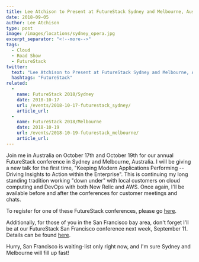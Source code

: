 ```yaml
---
title: Lee Atchison to Present at FutureStack Sydney and Melbourne, Australia
date: 2018-09-05
author: Lee Atchison
type: post
image: /images/locations/sydney_opera.jpg
excerpt_separator: "<!--more-->"
tags:
  - Cloud
  - Road Show
  - FutureStack
twitter:
  text: "Lee Atchison to Present at FutureStack Sydney and Melbourne, Australia"
  hashtags: "FutureStack"
related:
  -
    name: FutureStack 2018/Sydney
    date: 2018-10-17
    url: /events/2018-10-17-futurestack_sydney/
    article_url: 
  -
    name: FutureStack 2018/Melbourne
    date: 2018-10-19
    url: /events/2018-10-19-futurestack_melbourne/
    article_url: 
---
```

Join me in Australia on October 17th and October 19th for our annual FutureStack conference in Sydney and Melbourne, Australia. I will be giving a new talk for the first time, "Keeping Modern Applications Performing -- Driving Insights to Action within the Enterprise". This is continuing my long standing tradition working "down under" with local customers on cloud computing and DevOps with both New Relic and AWS. Once again, I'll be available before and after the conferences for customer meetings and chats.
<!--more-->

To register for one of these FutureStack conferences, please go [here](https://newrelic.com/futurestack/).

Additionally, for those of you in the San Francisco bay area, don't forget I'll be at our FutureStack San Francisco conference next week, September 11. Details can be found [here](https://newrelic.com/futurestack/sanfrancisco/).

Hurry, San Francisco is waiting-list only right now, and I'm sure Sydney and Melbourne will fill up fast!
